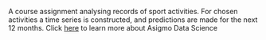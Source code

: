A course assignment analysing records of sport activities. For chosen activities a time series is constructed, and predictions are made for the next 12 months.
Click [here](www.asigmo.com) to learn more about Asigmo Data Science
